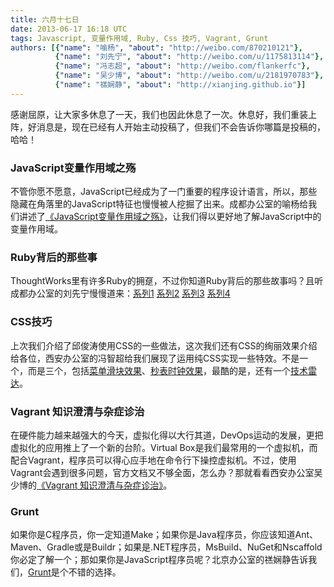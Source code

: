 ```yaml
---
title: 六月十七日
date: 2013-06-17 16:18 UTC
tags: Javascript, 变量作用域, Ruby, Css 技巧, Vagrant, Grunt
authors: [{"name": "喻杨", "about": "http://weibo.com/870210121"},
          {"name": "刘先宁", "about": "http://weibo.com/u/1175813114"},
          {"name": "冯志超", "about": "http://weibo.com/flankerfc"},
          {"name": "吴少博", "about": "http://weibo.com/u/2181970783"},
          {"name": "禚娴静", "about": "http://xianjing.github.io"}]
---
```

感谢屈原，让大家多休息了一天，我们也因此休息了一次。休息好，我们重装上阵，好消息是，现在已经有人开始主动投稿了，但我们不会告诉你哪篇是投稿的，哈哈！

### JavaScript变量作用域之殇
不管你愿不愿意，JavaScript已经成为了一门重要的程序设计语言，所以，那些隐藏在角落里的JavaScript特征也慢慢被人挖掘了出来。成都办公室的喻杨给我们讲述了[《JavaScript变量作用域之殇》](http://cloveryu.github.io/blog/the-war-of-JavaScript-vaiiable-scope/)，让我们得以更好地了解JavaScript中的变量作用域。


### Ruby背后的那些事
ThoughtWorks里有许多Ruby的拥趸，不过你知道Ruby背后的那些故事吗？且听成都办公室的刘先宁慢慢道来：[系列1](http://ningandjiao.iteye.com/blog/1857016)  [系列2](http://ningandjiao.iteye.com/blog/1858215)  [系列3](http://ningandjiao.iteye.com/blog/1860099) [系列4](http://ningandjiao.iteye.com/blog/1869447)
 
### CSS技巧
上次我们介绍了邱俊涛使用CSS的一些做法，这次我们还有CSS的绚丽效果介绍给各位，西安办公室的冯智超给我们展现了运用纯CSS实现一些特效。不是一个，而是三个，包括[菜单滑块效果](http://www.chaojiwudi.com/2013/04/css-how-to-create-animated-menu-bar-only-using-css/)、[秒表时钟效果](http://www.chaojiwudi.com/2013/04/css-how-to-create-a-stopwatch-clock-use-css/)，最酷的是，还有一个[技术雷达](http://www.chaojiwudi.com/2013/05/css-how-to-create-a-rotating-tech-radar-with-pure-css/
)。

### Vagrant 知识澄清与杂症诊治
在硬件能力越来越强大的今天，虚拟化得以大行其道，DevOps运动的发展，更把虚拟化的应用推上了一个新的台阶。Virtual Box是我们最常用的一个虚拟机，而配合Vagrant，程序员可以得心应手地在命令行下操控虚拟机。不过，使用Vagrant会遇到很多问题，官方文档又不够全面，怎么办？那就看看西安办公室吴少博的[《Vagrant 知识澄清与杂症诊治》](http://wushaobo.info/?p=83)。


### Grunt
如果你是C程序员，你一定知道Make；如果你是Java程序员，你应该知道Ant、Maven、Gradle或是Buildr；如果是.NET程序员，MsBuild、NuGet和Nscaffold你必定了解一个；那如果你是JavaScript程序员呢？北京办公室的禚娴静告诉我们，[Grunt](http://xianjing.github.io/blog/2013/05/16/grunt/)是个不错的选择。

